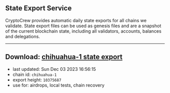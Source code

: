 ## State Export Service
CryptoCrew provides automatic daily state exports for all chains we validate. State export files can be used as genesis files and are a snapshot of the current blockchain state, including all validators, accounts, balances and delegations.

---
**Download: [chihuahua-1 state export](https://dl.ccvalidators.com/SERVICE/chihuahua/chihuahua-1_export_10375687.json)**
---

- last updated: Sun Dec 03 2023 16:56:15
- chain id: `chihuahua-1`
- export height: `10375687`
- use for: airdrops, local tests, chain recovery
